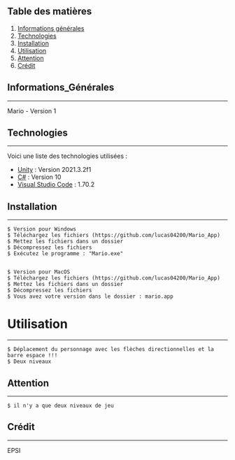 ## Table des matières
1. [Informations générales](#informations_générales)
2. [Technologies](#technologies)
3. [Installation](#installation)
4. [Utilisation](#utilisation)
5. [Attention](#attention)
6. [Crédit](#crédit)

## Informations_Générales
***
Mario - Version 1

## Technologies
***
Voici une liste des technologies utilisées :
* [Unity](https://unity.com/fr) : Version 2021.3.2f1
* [C#](https://docs.microsoft.com/fr-fr/dotnet/csharp/) : Version 10
* [Visual Studio Code](https://code.visualstudio.com/) : 1.70.2
## Installation
*** 
```
$ Version pour Windows 
$ Téléchargez les fichiers (https://github.com/lucas04200/Mario_App)
$ Mettez les fichiers dans un dossier 
$ Décompressez les fichiers
$ Exécutez le programme : "Mario.exe"


$ Version pour MacOS 
$ Téléchargez les fichiers (https://github.com/lucas04200/Mario_App)
$ Mettez les fichiers dans un dossier 
$ Décompressez les fichiers 
$ Vous avez votre version dans le dossier : mario.app
```
# Utilisation
***
```
$ Déplacement du personnage avec les flèches directionnelles et la barre espace !!! 
$ Deux niveaux  
```
## Attention
***
```
$ il n'y a que deux niveaux de jeu 
```
## Crédit 
***
EPSI 
 
